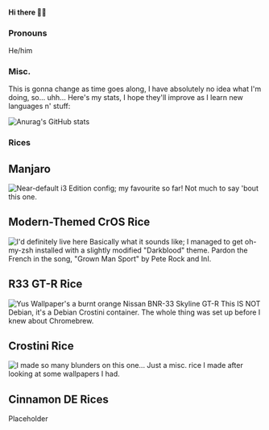 #### Hi there 👋🏾
### Pronouns
He/him
### Misc.
This is gonna change as time goes along, I have absolutely no idea what I'm doing, so... uhh...
Here's my stats, I hope they'll improve as I learn new languages n' stuff:

![Anurag's GitHub stats](https://github-readme-stats.vercel.app/api?username=marauder316&show_icons=true&theme=gruvbox)

### Rices

## Manjaro
![*Near-default i3 Edition config; my favourite so far!*](https://cdn.discordapp.com/attachments/635625917623828520/811784187677507624/Manjaro-i3-Showcase.png)
Not much to say 'bout this one.

## Modern-Themed CrOS Rice
![*I'd definitely live here*](https://cdn.discordapp.com/attachments/635625917623828520/810976344422350929/Screenshot_2021-02-15_2.44.47_PM.png)
Basically what it sounds like; I managed to get oh-my-zsh installed with a slightly modified "Darkblood" theme. Pardon the French in the song, "Grown Man Sport" by Pete Rock and InI.

## R33 GT-R Rice
![*Yus*](https://cdn.discordapp.com/attachments/808529781179547648/809232162821505064/CrOS-R33-Rice-Kukui.png)
Wallpaper's a burnt orange Nissan  BNR-33 Skyline GT-R
This IS NOT Debian, it's a Debian Crostini container. The whole thing was set up before I knew about Chromebrew.

## Crostini Rice
![*I made so many blunders on this one...*](https://cdn.discordapp.com/attachments/635625917623828520/802775472798433340/unknown.png)
Just a misc. rice I made after looking at some wallpapers I had.

## Cinnamon DE Rices
Placeholder

<!--
**marauder316/marauder316** is a ✨ _special_ ✨ repository because its `README.md` (this file) appears on your GitHub profile.

Here are some ideas to get you started:

- 🔭 I’m currently working on ...
- 🌱 I’m currently learning ...
- 👯 I’m looking to collaborate on ...
- 🤔 I’m looking for help with ...
- 💬 Ask me about ...
- 📫 How to reach me: ...
- 😄 Pronouns: ...
- ⚡ Fun fact: ...
-->
